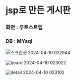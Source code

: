 <h1> jsp로 만든 게시판</h1>
<h3>화면 : 부트스트랩</h3>  
<h3>DB : MYsql</h3>

![스크린샷 2024-04-10 022944](https://github.com/HYUK0802/jspboard/assets/121602888/cfb9f45d-65db-4946-980f-1252bcb7e413)


![board 2024-04-10 023022](https://github.com/HYUK0802/jspboard/assets/121602888/35021ca7-728e-4094-b3de-3ad0f5bd3089)


![detail 2024-04-10 023102](https://github.com/HYUK0802/jspboard/assets/121602888/22693229-0c53-4f4e-8550-82a197f8fb28)
